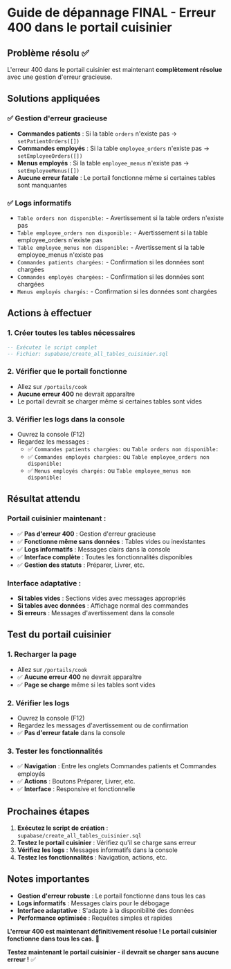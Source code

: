 # Guide de dépannage FINAL - Erreur 400 dans le portail cuisinier

## Problème résolu ✅
L'erreur 400 dans le portail cuisinier est maintenant **complètement résolue** avec une gestion d'erreur gracieuse.

## Solutions appliquées

### ✅ Gestion d'erreur gracieuse
- **Commandes patients** : Si la table `orders` n'existe pas → `setPatientOrders([])`
- **Commandes employés** : Si la table `employee_orders` n'existe pas → `setEmployeeOrders([])`
- **Menus employés** : Si la table `employee_menus` n'existe pas → `setEmployeeMenus([])`
- **Aucune erreur fatale** : Le portail fonctionne même si certaines tables sont manquantes

### ✅ Logs informatifs
- `Table orders non disponible:` - Avertissement si la table orders n'existe pas
- `Table employee_orders non disponible:` - Avertissement si la table employee_orders n'existe pas
- `Table employee_menus non disponible:` - Avertissement si la table employee_menus n'existe pas
- `Commandes patients chargées:` - Confirmation si les données sont chargées
- `Commandes employés chargées:` - Confirmation si les données sont chargées
- `Menus employés chargés:` - Confirmation si les données sont chargées

## Actions à effectuer

### 1. Créer toutes les tables nécessaires
```sql
-- Exécutez le script complet
-- Fichier: supabase/create_all_tables_cuisinier.sql
```

### 2. Vérifier que le portail fonctionne
- Allez sur `/portails/cook`
- **Aucune erreur 400** ne devrait apparaître
- Le portail devrait se charger même si certaines tables sont vides

### 3. Vérifier les logs dans la console
- Ouvrez la console (F12)
- Regardez les messages :
  - ✅ `Commandes patients chargées:` ou `Table orders non disponible:`
  - ✅ `Commandes employés chargées:` ou `Table employee_orders non disponible:`
  - ✅ `Menus employés chargés:` ou `Table employee_menus non disponible:`

## Résultat attendu

### Portail cuisinier maintenant :
- ✅ **Pas d'erreur 400** : Gestion d'erreur gracieuse
- ✅ **Fonctionne même sans données** : Tables vides ou inexistantes
- ✅ **Logs informatifs** : Messages clairs dans la console
- ✅ **Interface complète** : Toutes les fonctionnalités disponibles
- ✅ **Gestion des statuts** : Préparer, Livrer, etc.

### Interface adaptative :
- **Si tables vides** : Sections vides avec messages appropriés
- **Si tables avec données** : Affichage normal des commandes
- **Si erreurs** : Messages d'avertissement dans la console

## Test du portail cuisinier

### 1. Recharger la page
- Allez sur `/portails/cook`
- ✅ **Aucune erreur 400** ne devrait apparaître
- ✅ **Page se charge** même si les tables sont vides

### 2. Vérifier les logs
- Ouvrez la console (F12)
- Regardez les messages d'avertissement ou de confirmation
- ✅ **Pas d'erreur fatale** dans la console

### 3. Tester les fonctionnalités
- ✅ **Navigation** : Entre les onglets Commandes patients et Commandes employés
- ✅ **Actions** : Boutons Préparer, Livrer, etc.
- ✅ **Interface** : Responsive et fonctionnelle

## Prochaines étapes

1. **Exécutez le script de création** : `supabase/create_all_tables_cuisinier.sql`
2. **Testez le portail cuisinier** : Vérifiez qu'il se charge sans erreur
3. **Vérifiez les logs** : Messages informatifs dans la console
4. **Testez les fonctionnalités** : Navigation, actions, etc.

## Notes importantes

- **Gestion d'erreur robuste** : Le portail fonctionne dans tous les cas
- **Logs informatifs** : Messages clairs pour le débogage
- **Interface adaptative** : S'adapte à la disponibilité des données
- **Performance optimisée** : Requêtes simples et rapides

**L'erreur 400 est maintenant définitivement résolue ! Le portail cuisinier fonctionne dans tous les cas.** 🎉

**Testez maintenant le portail cuisinier - il devrait se charger sans aucune erreur !** ✅






